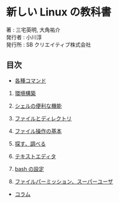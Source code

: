 # 新しい Linux の教科書

著 : 三宅英明, 大角祐介  
発行者 : 小川淳  
発行所 : SB クリエイティブ株式会社


## 目次 

- [各種コマンド](commands.md)

1. [環境構築](environmentBuild.md)

1. [シェルの便利な機能](usefulFeaturesOfTheShell.md)

1. [ファイルとディレクトリ](filesAndDirectories.md)

1. [ファイル操作の基本](basicsOfFileOperations.md)

1. [探す、調べる](findAndResearch.md)

1. [テキストエディタ](texteditor.md)

1. [bash の設定](settingBash.md)

1. [ファイルパーミッション、スーパーユーザ](filePermissions_Superuser.md)

- [コラム](columns.md)


